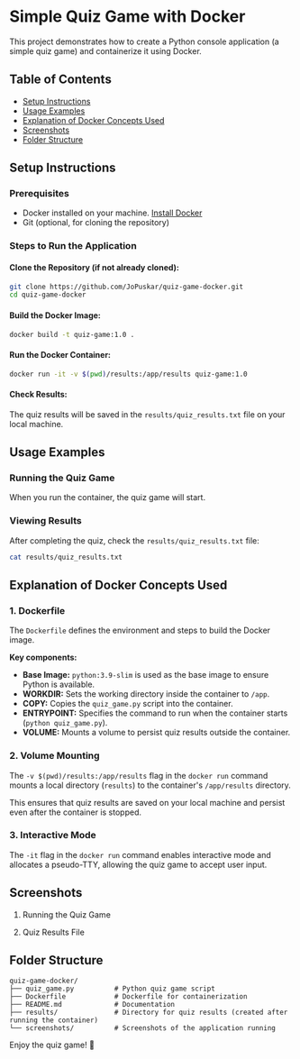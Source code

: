 # **Simple Quiz Game with Docker**
This project demonstrates how to create a Python console application (a simple quiz game) and containerize it using Docker.

## **Table of Contents**
- [Setup Instructions](#setup-instructions)
- [Usage Examples](#usage-examples)
- [Explanation of Docker Concepts Used](#explanation-of-docker-concepts-used)
- [Screenshots](#screenshots)
- [Folder Structure](#folder-structure)

## **Setup Instructions**

### **Prerequisites**
- Docker installed on your machine. [Install Docker](https://docs.docker.com/get-docker/)
- Git (optional, for cloning the repository)

### **Steps to Run the Application**

#### **Clone the Repository (if not already cloned):**
```sh
git clone https://github.com/JoPuskar/quiz-game-docker.git
cd quiz-game-docker
```

#### **Build the Docker Image:**
```sh
docker build -t quiz-game:1.0 .
```

#### **Run the Docker Container:**
```sh
docker run -it -v $(pwd)/results:/app/results quiz-game:1.0
```

#### **Check Results:**
The quiz results will be saved in the `results/quiz_results.txt` file on your local machine.

## **Usage Examples**

### **Running the Quiz Game**
When you run the container, the quiz game will start.

### **Viewing Results**
After completing the quiz, check the `results/quiz_results.txt` file:
```sh
cat results/quiz_results.txt
```

## **Explanation of Docker Concepts Used**

### **1. Dockerfile**
The `Dockerfile` defines the environment and steps to build the Docker image.

**Key components:**
- **Base Image:** `python:3.9-slim` is used as the base image to ensure Python is available.
- **WORKDIR:** Sets the working directory inside the container to `/app`.
- **COPY:** Copies the `quiz_game.py` script into the container.
- **ENTRYPOINT:** Specifies the command to run when the container starts (`python quiz_game.py`).
- **VOLUME:** Mounts a volume to persist quiz results outside the container.

### **2. Volume Mounting**
The `-v $(pwd)/results:/app/results` flag in the `docker run` command mounts a local directory (`results`) to the container's `/app/results` directory.

This ensures that quiz results are saved on your local machine and persist even after the container is stopped.

### **3. Interactive Mode**
The `-it` flag in the `docker run` command enables interactive mode and allocates a pseudo-TTY, allowing the quiz game to accept user input.

## **Screenshots**
1. Running the Quiz Game
   
3. Quiz Results File

## **Folder Structure**
```
quiz-game-docker/
├── quiz_game.py          # Python quiz game script
├── Dockerfile            # Dockerfile for containerization
├── README.md             # Documentation
├── results/              # Directory for quiz results (created after running the container)
└── screenshots/          # Screenshots of the application running
```

Enjoy the quiz game! 🚀
